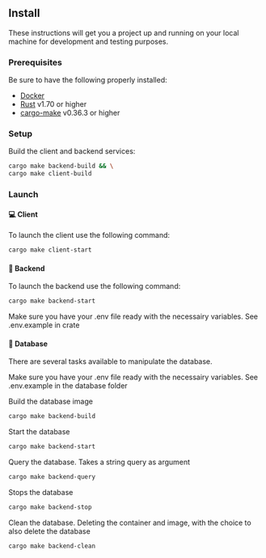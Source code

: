 ## Install

These instructions will get you a project up and running on your local machine for development and testing purposes.

### Prerequisites

Be sure to have the following properly installed:

- [Docker](https://www.docker.com/)
- [Rust](https://www.rust-lang.org/tools/install) v1.70 or higher
- [cargo-make](https://github.com/sagiegurari/cargo-make) v0.36.3 or higher

### Setup

Build the client and backend services:

```sh
cargo make backend-build && \
cargo make client-build
```

### Launch

#### 💻 Client

To launch the client use the following command:

```sh
cargo make client-start
```

#### 🏢 Backend

To launch the backend use the following command:

```sh
cargo make backend-start
```

Make sure you have your .env file ready with the necessairy variables. See .env.example in crate

#### 💾 Database

There are several tasks available to manipulate the database.

Make sure you have your .env file ready with the necessairy variables. See .env.example in the database folder

Build the database image

```sh
cargo make backend-build
```

Start the database

```sh
cargo make backend-start
```

Query the database. Takes a string query as argument

```sh
cargo make backend-query
```

Stops the database

```sh
cargo make backend-stop
```

Clean the database. Deleting the container and image, with the choice to also delete the database

```sh
cargo make backend-clean
```
